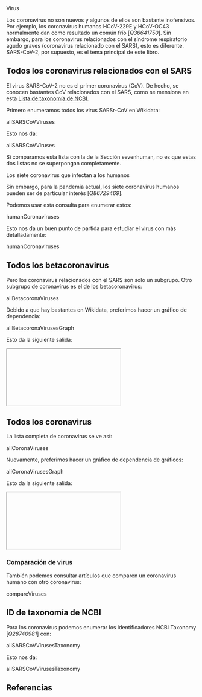 <section level="#" label="virus">Virus</section>

Los coronavirus no son nuevos y algunos de ellos son bastante inofensivos. Por ejemplo, los coronavirus humanos HCoV-229E y HCoV-OC43 normalmente dan como resultado un común frío [<cite>Q36641750</cite>]. Sin embargo, para los <topic>coronavirus relacionados con el síndrome respiratorio agudo graves</topic> (<topic>coronavirus relacionado con el SARS</topic>), esto es diferente. SARS-CoV-2, por supuesto, es el tema principal de este libro.

## Todos los coronavirus relacionados con el SARS

El <topic>virus</topic> <topic>SARS-CoV-2</topic> no es el primer <topic>coronavirus</topic> (CoV). De hecho, se conocen bastantes CoV relacionados con el SARS, como se mensiona en esta [Lista de taxonomía de NCBI](https://www.ncbi.nlm.nih.gov/Taxonomy/Browser/wwwtax.cgi?mode=Undef&id=694009&lvl=3&keep=1&srchmode=1&unlock).

Primero enumeramos todos los virus SARSr-CoV en Wikidata:

<sparql>allSARSCoVViruses</sparql>

Esto nos da:

<out>allSARSCoVViruses</out>

Si comparamos esta lista con la de la Sección <xref>sevenhuman</xref>, no es que estas dos listas no se superpongan completamente.

<section level="##" label="sevenhuman">Los siete coronavirus que infectan a los humanos</section>

Sin embargo, para la pandemia actual, los siete coronavirus humanos pueden ser de particular interés [<cite>Q86729469</cite>].

Podemos usar esta consulta para enumerar estos:

<sparql>humanCoronaviruses</sparql>

Esto nos da un buen punto de partida para estudiar el virus con más detalladamente:

<out>humanCoronaviruses</out>

## Todos los betacoronavirus

Pero los coronavirus relacionados con el SARS son solo un subgrupo. Otro subgrupo de coronavirus es el de los betacoronavirus:

<sparql>allBetacoronaViruses</sparql>

Debido a que hay bastantes en Wikidata, preferimos hacer un gráfico de dependencia:

<sparql>allBetacoronaVirusesGraph</sparql>

Esto da la siguiente salida:

<iframe>allBetacoronaVirusesGraph</iframe>

## Todos los coronavirus

La lista completa de coronavirus se ve así:

<sparql>allCoronaViruses</sparql>

Nuevamente, preferimos hacer un gráfico de dependencia de gráficos:

<sparql>allCoronaVirusesGraph</sparql>

Esto da la siguiente salida:

<iframe>allCoronaVirusesGraph</iframe>

### Comparación de virus

También podemos consultar artículos que comparen un coronavirus humano con otro coronavirus:

<sparql>compareViruses</sparql>

## ID de taxonomía de NCBI

Para los coronavirus podemos enumerar los identificadores <topic>NCBI Taxonomy</topic> [<cite>Q28740981</cite>] con:

<sparql>allSARSCoVVirusesTaxonomy</sparql>

Esto nos da:

<out>allSARSCoVVirusesTaxonomy</out>

## Referencias

<references/>

